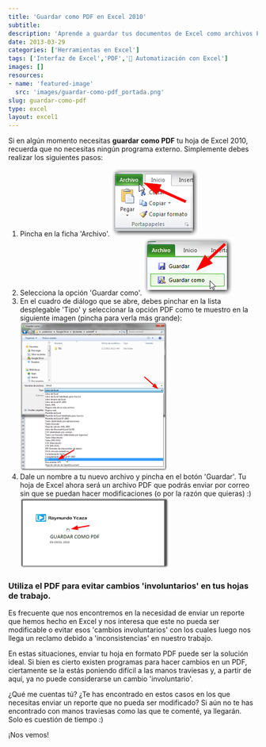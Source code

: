 ```yaml
---
title: 'Guardar como PDF en Excel 2010'
subtitle: 
description: 'Aprende a guardar tus documentos de Excel como archivos PDF de forma sencilla en Excel 2010.'
date: 2013-03-29
categories: ['Herramientas en Excel']
tags: ['Interfaz de Excel','PDF','🤖 Automatización con Excel']
images: []
resources: 
- name: 'featured-image'
  src: 'images/guardar-como-pdf_portada.png'
slug: guardar-como-pdf
type: excel
layout: excel1
---
```


Si en algún momento necesitas **guardar como PDF** tu hoja de Excel 2010, recuerda que no necesitas ningún programa externo. Simplemente debes realizar los siguientes pasos:

1. Pincha en la ficha 'Archivo'. [![Guardar como PDF](images/guardar-como-pdf-000420.png)](http://raymundoycaza.com/wp-content/uploads/guardar-como-pdf-000420.png) 
2. Selecciona la opción 'Guardar como'. [![Guardar como PDF](images/guardar-como-pdf-000421.png)](http://raymundoycaza.com/wp-content/uploads/guardar-como-pdf-000421.png) 
3. En el cuadro de diálogo que se abre, debes pinchar en la lista desplegable 'Tipo' y seleccionar la opción PDF como te muestro en la siguiente imagen (pincha para verla más grande): [![Guardar como PDF](images/guardar-como-pdf-000422-297x300.png)](http://raymundoycaza.com/wp-content/uploads/guardar-como-pdf-000422.png) 
4. Dale un nombre a tu nuevo archivo y pincha en el botón 'Guardar'. Tu hoja de Excel ahora será un archivo PDF que podrás enviar por correo sin que se puedan hacer modificaciones (o por la razón que quieras) :) [![Guardar como PDF](images/guardar-como-pdf-000423-300x142.png)](http://raymundoycaza.com/wp-content/uploads/guardar-como-pdf-000423.png) 

### Utiliza el PDF para evitar cambios 'involuntarios' en tus hojas de trabajo.

Es frecuente que nos encontremos en la necesidad de enviar un reporte que hemos hecho en Excel y nos interesa que este no pueda ser modificable o evitar esos 'cambios involuntarios' con los cuales luego nos llega un reclamo debido a 'inconsistencias' en nuestro trabajo.

En estas situaciones, enviar tu hoja en formato PDF puede ser la solución ideal. Si bien es cierto existen programas para hacer cambios en un PDF, ciertamente se la estás poniendo difícil a las manos traviesas y, a partir de aquí, ya no puede considerarse un cambio 'involuntario'.

¿Qué me cuentas tú? ¿Te has encontrado en estos casos en los que necesitas enviar un reporte que no pueda ser modificado? Si aún no te has encontrado con manos traviesas como las que te comenté, ya llegarán. Solo es cuestión de tiempo :)

¡Nos vemos!
